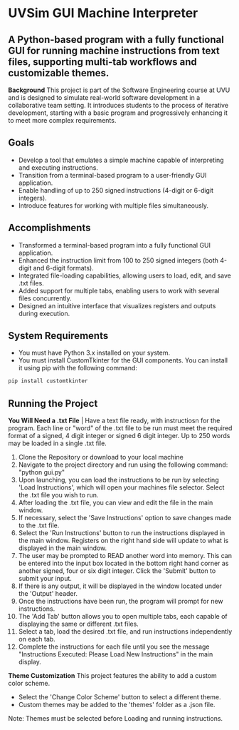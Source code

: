# UVSim GUI Machine Interpreter

## A Python-based program with a fully functional GUI for running machine instructions from text files, supporting multi-tab workflows and customizable themes.

**Background**
This project is part of the Software Engineering course at UVU and is designed to simulate real-world software development in a collaborative team setting. It introduces students to the process of iterative development, starting with a basic program and progressively enhancing it to meet more complex requirements.

## Goals
- Develop a tool that emulates a simple machine capable of interpreting and executing instructions.
- Transition from a terminal-based program to a user-friendly GUI application.
- Enable handling of up to 250 signed instructions (4-digit or 6-digit integers).
- Introduce features for working with multiple files simultaneously.

## Accomplishments
- Transformed a terminal-based program into a fully functional GUI application.
- Enhanced the instruction limit from 100 to 250 signed integers (both 4-digit and 6-digit formats).
- Integrated file-loading capabilities, allowing users to load, edit, and save .txt files.
- Added support for multiple tabs, enabling users to work with several files concurrently.
- Designed an intuitive interface that visualizes registers and outputs during execution.



## System Requirements
* You must have Python 3.x installed on your system.
* You must install CustomTkinter for the GUI components. You can install it using pip with the following command:

```bash
pip install customtkinter
```

## Running the Project
**You Will Need a .txt File** | 
Have a text file ready, with instructiosn for the program.
Each line or "word" of the .txt file to be run must meet the required format of a signed, 4 digit integer or signed 6 digit integer. Up to 250 words may be loaded in a single .txt file.


1. Clone the Repository or download to your local machine
2. Navigate to the project directory and run using the following command: "python gui.py"
3. Upon launching, you can load the instructions to be run by selecting 'Load Instructions', which will open your
machines file selector. Select the .txt file you wish to run.
4. After loading the .txt file, you can view and edit the file in the main window.
5. If necessary, select the 'Save Instructions' option to save changes made to the .txt file.
6. Select the 'Run Instructions' button to run the instructions displayed in the main window. Registers on the right
hand side will update to what is displayed in the main window.
7. The user may be prompted to READ another word into memory. This can be entered into the input box located in the
bottom right hand corner as another signed, four or six digit integer. Click the 'Submit' button to submit your input.
8. If there is any output, it will be displayed in the window located under the 'Output' header.
9. Once the instructions have been run, the program will prompt for new instructions.
10. The 'Add Tab' button allows you to open multiple tabs, each capable of displaying the same or different .txt files. 
11. Select a tab, load the desired .txt file, and run instructions independently on each tab.
12. Complete the instructions for each file until you see the message "Instructions Executed: Please Load New Instructions" in the main display.

**Theme Customization**
This project features the ability to add a custom color scheme.
 - Select the 'Change Color Scheme' button to select a different theme.
 - Custom themes may be added to the 'themes' folder as a .json file.

 Note: Themes must be selected before Loading and running instructions.
